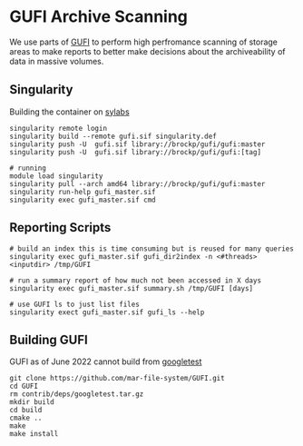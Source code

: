 # GUFI Archive Scanning

We use parts of [GUFI](https://github.com/mar-file-system/GUFI/) to perform high
perfromance scanning of storage areas to make reports to better make decisions
about the archiveability of data in massive volumes.

## Singularity

Building the container on [sylabs](https://cloud.sylabs.io/tokens)

```
singularity remote login
singularity build --remote gufi.sif singularity.def 
singularity push -U  gufi.sif library://brockp/gufi/gufi:master
singularity push -U  gufi.sif library://brockp/gufi/gufi:[tag]
```

```
# running
module load singularity
singularity pull --arch amd64 library://brockp/gufi/gufi:master
singularity run-help gufi_master.sif
singularity exec gufi_master.sif cmd
```

## Reporting Scripts

```
# build an index this is time consuming but is reused for many queries
singularity exec gufi_master.sif gufi_dir2index -n <#threads> <inputdir> /tmp/GUFI

# run a summary report of how much not been accessed in X days
singularity exec gufi_master.sif summary.sh /tmp/GUFI [days]

# use GUFI ls to just list files
singularity exect gufi_master.sif gufi_ls --help
```

## Building GUFI

GUFI as of June 2022 cannot build from
[googletest](https://github.com/mar-file-system/GUFI/issues/90)

```
git clone https://github.com/mar-file-system/GUFI.git
cd GUFI
rm contrib/deps/googletest.tar.gz 
mkdir build
cd build
cmake ..
make
make install
```
